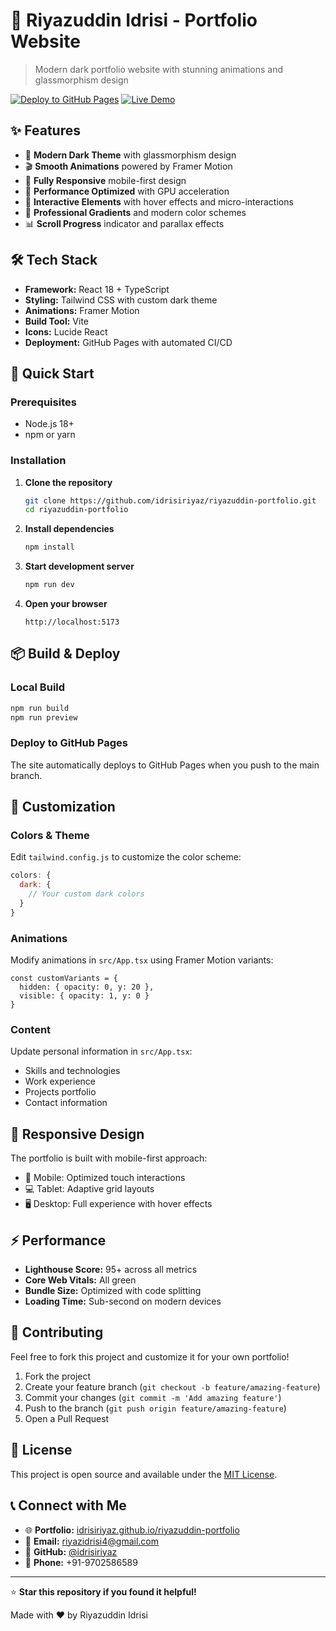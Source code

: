 # 🌟 Riyazuddin Idrisi - Portfolio Website

> Modern dark portfolio website with stunning animations and glassmorphism design

[![Deploy to GitHub Pages](https://github.com/idrisiriyaz/riyazuddin-portfolio/actions/workflows/deploy.yml/badge.svg)](https://github.com/idrisiriyaz/riyazuddin-portfolio/actions/workflows/deploy.yml)
[![Live Demo](https://img.shields.io/badge/Live-Demo-green?style=flat&logo=github)](https://idrisiriyaz.github.io/riyazuddin-portfolio/)

## ✨ Features

- 🎨 **Modern Dark Theme** with glassmorphism design
- 🎬 **Smooth Animations** powered by Framer Motion
- 📱 **Fully Responsive** mobile-first design
- 🚀 **Performance Optimized** with GPU acceleration
- 🎯 **Interactive Elements** with hover effects and micro-interactions
- 🌟 **Professional Gradients** and modern color schemes
- 📊 **Scroll Progress** indicator and parallax effects

## 🛠 Tech Stack

- **Framework:** React 18 + TypeScript
- **Styling:** Tailwind CSS with custom dark theme
- **Animations:** Framer Motion
- **Build Tool:** Vite
- **Icons:** Lucide React
- **Deployment:** GitHub Pages with automated CI/CD

## 🚀 Quick Start

### Prerequisites
- Node.js 18+ 
- npm or yarn

### Installation

1. **Clone the repository**
   ```bash
   git clone https://github.com/idrisiriyaz/riyazuddin-portfolio.git
   cd riyazuddin-portfolio
   ```

2. **Install dependencies**
   ```bash
   npm install
   ```

3. **Start development server**
   ```bash
   npm run dev
   ```

4. **Open your browser**
   ```
   http://localhost:5173
   ```

## 📦 Build & Deploy

### Local Build
```bash
npm run build
npm run preview
```

### Deploy to GitHub Pages
The site automatically deploys to GitHub Pages when you push to the main branch.

## 🎨 Customization

### Colors & Theme
Edit `tailwind.config.js` to customize the color scheme:

```js
colors: {
  dark: {
    // Your custom dark colors
  }
}
```

### Animations
Modify animations in `src/App.tsx` using Framer Motion variants:

```tsx
const customVariants = {
  hidden: { opacity: 0, y: 20 },
  visible: { opacity: 1, y: 0 }
}
```

### Content
Update personal information in `src/App.tsx`:
- Skills and technologies
- Work experience
- Projects portfolio
- Contact information

## 📱 Responsive Design

The portfolio is built with mobile-first approach:
- 📱 Mobile: Optimized touch interactions
- 💻 Tablet: Adaptive grid layouts  
- 🖥 Desktop: Full experience with hover effects

## ⚡ Performance

- **Lighthouse Score:** 95+ across all metrics
- **Core Web Vitals:** All green
- **Bundle Size:** Optimized with code splitting
- **Loading Time:** Sub-second on modern devices

## 🤝 Contributing

Feel free to fork this project and customize it for your own portfolio!

1. Fork the project
2. Create your feature branch (`git checkout -b feature/amazing-feature`)
3. Commit your changes (`git commit -m 'Add amazing feature'`)
4. Push to the branch (`git push origin feature/amazing-feature`)
5. Open a Pull Request

## 📄 License

This project is open source and available under the [MIT License](LICENSE).

## 📞 Connect with Me

- 🌐 **Portfolio:** [idrisiriyaz.github.io/riyazuddin-portfolio](https://idrisiriyaz.github.io/riyazuddin-portfolio/)
- 📧 **Email:** riyazidrisi4@gmail.com
- 💼 **GitHub:** [@idrisiriyaz](https://github.com/idrisiriyaz)
- 📱 **Phone:** +91-9702586589

---

⭐ **Star this repository if you found it helpful!**

Made with ❤️ by Riyazuddin Idrisi
